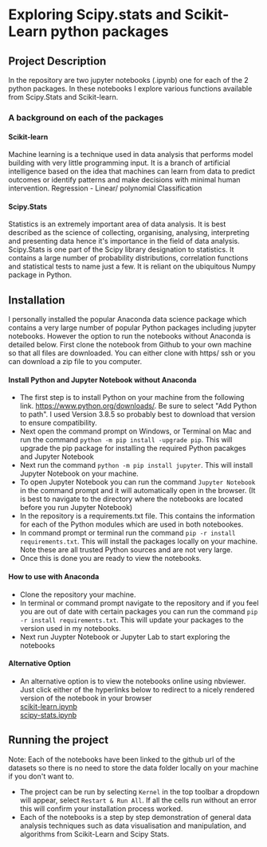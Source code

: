 # Exploring Scipy.stats and Scikit-Learn python packages
## Project Description
In the repository are two jupyter notebooks (.ipynb) one for each of the 2 python packages. In these notebooks I explore various functions available from Scipy.Stats and Scikit-learn. 

### A background on each of the packages
#### Scikit-learn
Machine learning is a technique used in data analysis that performs model building with very little programming input. It is a branch of artificial intelligence based on the idea that machines can learn from data to predict outcomes or identify patterns and make decisions with minimal human intervention. Regression - Linear/ polynomial
Classification

#### Scipy.Stats
Statistics is an extremely important area of data analysis. It is best described as the science of collecting, organising, analysing, interpreting and presenting data hence it's importance in the field of data analysis. Scipy.Stats is one part of the Scipy library designation to statistics. It contains a large number of probability distributions, correlation functions and statistical tests to name just a few. It is reliant on the ubiquitous Numpy package in Python. 

## Installation
I personally installed the popular Anaconda data science package which contains a very large number of popular Python packages including jupyter notebooks. However the option to run the notebooks without Anaconda is detailed below. First clone the notebook from Github to your own machine so that all files are downloaded. You can either clone with https/ ssh or you can download a zip file to you computer. 

#### Install Python and Jupyter Notebook without Anaconda  
* The first step is to install Python on your machine from the following link. https://www.python.org/downloads/. Be sure to select "Add Python to path". I used Version 3.8.5 so probably best to download that version to ensure compatibility.
* Next open the command prompt on Windows, or Terminal on Mac and run the command `python -m pip install -upgrade pip`. This will upgrade the pip package for installing the required Python pacakges and Jupyter Notebook
* Next run the command `python -m pip install jupyter`. This will install Jupyter Notebook on your machine.
* To open Jupyter Notebook you can run the command `Jupyter Notebook` in the command prompt and it will automatically open in the browser. (It is best to navigate to the directory where the notebooks are located before you run Jupyter Notebook)
* In the repository is a requirements.txt file. This contains the information for each of the Python modules which are used in both notebookes.
* In command prompt or terminal run the command `pip -r install requirements.txt`. This will install the packages locally on your machine. Note these are all trusted Python sources and are not very large.
* Once this is done you are ready to view the notebooks.


#### How to use with Anaconda  
* Clone the repository your machine.
* In terminal or command prompt navigate to the repository and if you feel you are out of date with certain packages you can run the command `pip -r install requirements.txt`. This will update your packages to the version used in my notebooks.
* Next run Juypter Notebook or Jupyter Lab to start exploring the notebooks


#### Alternative Option
* An alternative option is to view the notebooks online using nbviewer. Just click either of the hyperlinks below to redirect to a nicely rendered version of the notebook in your browser  
[scikit-learn.ipynb](https://nbviewer.org/github/killfoley/ML-and-Stats/blob/main/scikit-learn.ipynb)  
[scipy-stats.ipynb](https://nbviewer.org/github/killfoley/ML-and-Stats/blob/main/scipy-stats.ipynb)

## Running the project
Note: Each of the notebooks have been linked to the github url of the datasets so there is no need to store the data folder locally on your machine if you don't want to. 
* The project can be run by selecting `Kernel` in the top toolbar a dropdown will appear, select `Restart & Run All`. If all the cells run without an error this will confirm your installation process worked.
* Each of the notebooks is a step by step demonstration of general data analysis techniques such as data visualisation and manipulation, and algorithms from Scikit-Learn and Scipy Stats.




